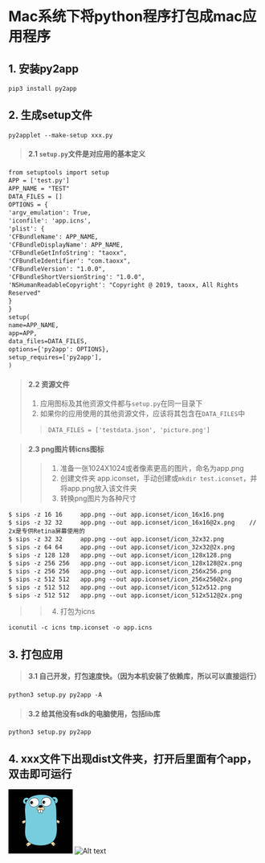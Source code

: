 # Mac系统下将python程序打包成mac应用程序

## 1. 安装py2app
```
pip3 install py2app
```


## 2. 生成setup文件
```
py2applet --make-setup xxx.py
```
> #### 2.1 `setup.py`文件是对应用的基本定义
```
from setuptools import setup
APP = ['test.py']
APP_NAME = "TEST"
DATA_FILES = []
OPTIONS = {
'argv_emulation': True,
'iconfile': 'app.icns',
'plist': {
'CFBundleName': APP_NAME,
'CFBundleDisplayName': APP_NAME,
'CFBundleGetInfoString': "taoxx",
'CFBundleIdentifier': "com.taoxx",
'CFBundleVersion': "1.0.0",
'CFBundleShortVersionString': "1.0.0",
'NSHumanReadableCopyright': "Copyright @ 2019, taoxx, All Rights Reserved"
}
}
setup(
name=APP_NAME,
app=APP,
data_files=DATA_FILES,
options={'py2app': OPTIONS},
setup_requires=['py2app'],
)
```
> #### 2.2 资源文件
> 1. 应用图标及其他资源文件都与`setup.py`在同一目录下
> 2. 如果你的应用使用的其他资源文件，应该将其包含在`DATA_FILES`中
>> `DATA_FILES = ['testdata.json', 'picture.png']`

> #### 2.3 png图片转icns图标
>> 1. 准备一张1024X1024或者像素更高的图片，命名为app.png
>> 2. 创建文件夹 app.iconset，手动创建或`mkdir test.iconset`，并将app.png放入该文件夹
>> 3. 转换png图片为各种尺寸
```
$ sips -z 16 16     app.png --out app.iconset/icon_16x16.png
$ sips -z 32 32     app.png --out app.iconset/icon_16x16@2x.png    // 2x是专供Retina屏幕使用的
$ sips -z 32 32     app.png --out app.iconset/icon_32x32.png
$ sips -z 64 64     app.png --out app.iconset/icon_32x32@2x.png
$ sips -z 128 128   app.png --out app.iconset/icon_128x128.png
$ sips -z 256 256   app.png --out app.iconset/icon_128x128@2x.png
$ sips -z 256 256   app.png --out app.iconset/icon_256x256.png
$ sips -z 512 512   app.png --out app.iconset/icon_256x256@2x.png
$ sips -z 512 512   app.png --out app.iconset/icon_512x512.png
$ sips -z 512 512   app.png --out app.iconset/icon_512x512@2x.png
```
>> 4. 打包为icns
```
iconutil -c icns tmp.iconset -o app.icns
```

## 3. 打包应用
> #### 3.1 自己开发，打包速度快。（因为本机安装了依赖库，所以可以直接运行）
```
python3 setup.py py2app -A
```
> #### 3.2 给其他没有sdk的电脑使用，包括lib库
```
python3 setup.py py2app
```

## 4. xxx文件下出现dist文件夹，打开后里面有个app，双击即可运行
![Alt text](/pngpic.iconset/icon_64x64@2x.png)
![Alt text](/app.icns)

